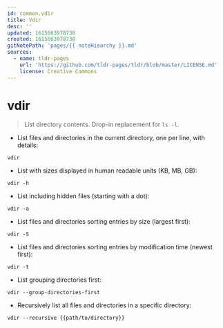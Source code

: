 ```yaml
---
id: common.vdir
title: Vdir
desc: ''
updated: 1615663978738
created: 1615663978738
gitNotePath: 'pages/{{ noteHiearchy }}.md'
sources:
  - name: tldr-pages
    url: 'https://github.com/tldr-pages/tldr/blob/master/LICENSE.md'
    license: Creative Commons
---
```

# vdir

> List directory contents.
> Drop-in replacement for `ls -l`.

- List files and directories in the current directory, one per line, with details:

`vdir`

- List with sizes displayed in human readable units (KB, MB, GB):

`vdir -h`

- List including hidden files (starting with a dot):

`vdir -a`

- List files and directories sorting entries by size (largest first):

`vdir -S`

- List files and directories sorting entries by modification time (newest first):

`vdir -t`

- List grouping directories first:

`vdir --group-directories-first`

- Recursively list all files and directories in a specific directory:

`vdir --recursive {{path/to/directory}}`

